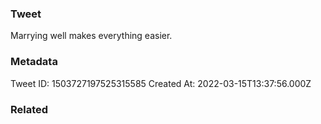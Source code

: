 ### Tweet
Marrying well makes everything easier.

### Metadata
Tweet ID: 1503727197525315585
Created At: 2022-03-15T13:37:56.000Z

### Related

